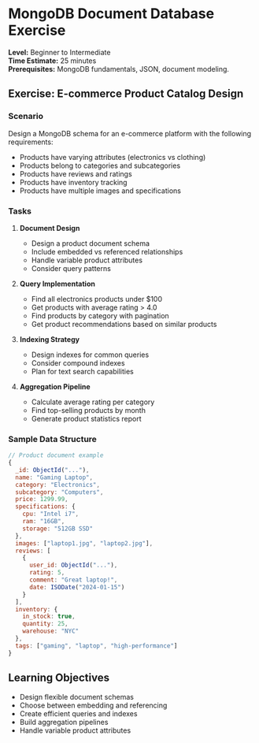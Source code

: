 # MongoDB Document Database Exercise

**Level:** Beginner to Intermediate  
**Time Estimate:** 25 minutes  
**Prerequisites:** MongoDB fundamentals, JSON, document modeling.

## Exercise: E-commerce Product Catalog Design

### Scenario
Design a MongoDB schema for an e-commerce platform with the following requirements:
- Products have varying attributes (electronics vs clothing)
- Products belong to categories and subcategories
- Products have reviews and ratings
- Products have inventory tracking
- Products have multiple images and specifications

### Tasks

1. **Document Design**
   - Design a product document schema
   - Include embedded vs referenced relationships
   - Handle variable product attributes
   - Consider query patterns

2. **Query Implementation**
   - Find all electronics products under $100
   - Get products with average rating > 4.0
   - Find products by category with pagination
   - Get product recommendations based on similar products

3. **Indexing Strategy**
   - Design indexes for common queries
   - Consider compound indexes
   - Plan for text search capabilities

4. **Aggregation Pipeline**
   - Calculate average rating per category
   - Find top-selling products by month
   - Generate product statistics report

### Sample Data Structure
```javascript
// Product document example
{
  _id: ObjectId("..."),
  name: "Gaming Laptop",
  category: "Electronics",
  subcategory: "Computers",
  price: 1299.99,
  specifications: {
    cpu: "Intel i7",
    ram: "16GB",
    storage: "512GB SSD"
  },
  images: ["laptop1.jpg", "laptop2.jpg"],
  reviews: [
    {
      user_id: ObjectId("..."),
      rating: 5,
      comment: "Great laptop!",
      date: ISODate("2024-01-15")
    }
  ],
  inventory: {
    in_stock: true,
    quantity: 25,
    warehouse: "NYC"
  },
  tags: ["gaming", "laptop", "high-performance"]
}
```

## Learning Objectives
- Design flexible document schemas
- Choose between embedding and referencing
- Create efficient queries and indexes
- Build aggregation pipelines
- Handle variable product attributes
